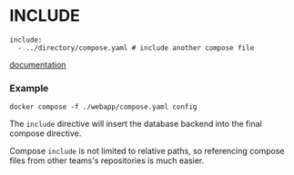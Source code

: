 # INCLUDE

```
include: 
  - ../directory/compose.yaml # include another compose file
```

[documentation](https://docs.docker.com/compose/multiple-compose-files/include/)

### Example

`docker compose -f ./webapp/compose.yaml config`

The `include` directive will insert the database backend into the final compose directive. 

Compose `include` is not limited to relative paths, so referencing compose files from other teams's repositories is much easier.